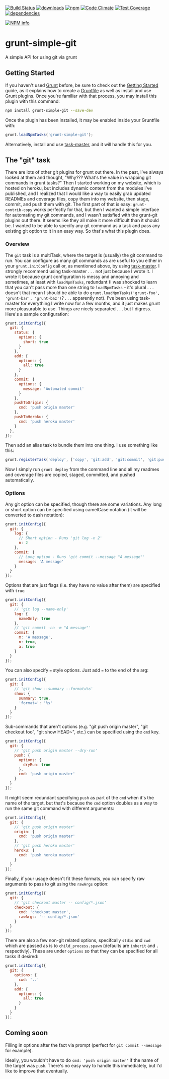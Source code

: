 [![Build Status](https://travis-ci.org/tandrewnichols/grunt-simple-git.png)](https://travis-ci.org/tandrewnichols/grunt-simple-git) [![downloads](http://img.shields.io/npm/dm/grunt-simple-git.svg)](https://npmjs.org/package/grunt-simple-git) [![npm](http://img.shields.io/npm/v/grunt-simple-git.svg)](https://npmjs.org/package/grunt-simple-git) [![Code Climate](https://codeclimate.com/github/tandrewnichols/grunt-simple-git/badges/gpa.svg)](https://codeclimate.com/github/tandrewnichols/grunt-simple-git) [![Test Coverage](https://codeclimate.com/github/tandrewnichols/grunt-simple-git/badges/coverage.svg)](https://codeclimate.com/github/tandrewnichols/grunt-simple-git) [![dependencies](https://david-dm.org/tandrewnichols/grunt-simple-git.png)](https://david-dm.org/tandrewnichols/grunt-simple-git)

[![NPM info](https://nodei.co/npm/grunt-simple-git.png?downloads=true)](https://nodei.co/npm/grunt-simple-git.png?downloads=true)

# grunt-simple-git

A simple API for using git via grunt

## Getting Started

If you haven't used [Grunt](http://gruntjs.com/) before, be sure to check out the [Getting Started](http://gruntjs.com/getting-started) guide, as it explains how to create a [Gruntfile](http://gruntjs.com/sample-gruntfile) as well as install and use Grunt plugins. Once you're familiar with that process, you may install this plugin with this command:

```bash
npm install grunt-simple-git --save-dev
```

Once the plugin has been installed, it may be enabled inside your Gruntfile with:

```javascript
grunt.loadNpmTasks('grunt-simple-git');
```

Alternatively, install and use [task-master](https://github.com/tandrewnichols/task-master), and it will handle this for you.

## The "git" task

There are lots of other git plugins for grunt out there. In the past, I've always looked at them and thought, "Why??? What's the value in wrapping git commands in grunt tasks?" Then I started working on my website, which is hosted on heroku, but includes dynamic content from the modules I've published, and I realized that I would like a way to easily grab updated READMEs and coverage files, copy them into my website, then stage, commit, and push them with git. The first part of that is easy: `grunt-contrib-copy` works perfectly for that, but then I wanted a simple interface for automating my git commands, and I wasn't satisfied with the grunt-git plugins out there. It seems like they all make it more difficult than it should be. I wanted to be able to specify any git command as a task and pass any existing git option to it in an easy way. So that's what this plugin does.

### Overview

The `git` task is a multiTask, where the target is (usually) the git command to run. You can configure as many git commands as are useful to you either in your `grunt.initConfig` call or, as mentioned above, by using [task-master](https://github.com/tandrewnichols/task-master). I strongly recommend using task-master . . . not just because I wrote it. I wrote it because grunt configuration is messy and annoying and sometimes, at least with `loadNpmTasks`, redundant (I was shocked to learn that you can't pass more than one string to `loadNpmTasks` - it's plural . . . doesn't that mean I should be able to do `grunt.loadNpmTasks('grunt-foo', 'grunt-bar', 'grunt-baz')`? . . . apparently not). I've been using task-master for everything I write now for a few months, and it just makes grunt more pleasurable to use. Things are nicely separated . . . but I digress. Here's a sample configuration:

```javascript
grunt.initConfig({
  git: {
    status: {
      options: {
        short: true
      }
    },
    add: {
      options: {
        all: true
      }
    },
    commit: {
      options: {
        message: 'Automated commit'
      }
    },
    pushToOrigin: {
      cmd: 'push origin master'
    },
    pushToHeroku: {
      cmd: 'push heroku master'
    }
  },
});
```

Then add an alias task to bundle them into one thing. I use something like this:

```javascript
grunt.registerTask('deploy', ['copy', 'git:add', 'git:commit', 'git:pushToOrigin', 'git:pushToHeroku']);
```

Now I simply run `grunt deploy` from the command line and all my readmes and coverage files are copied, staged, committed, and pushed automatically.

### Options

Any git option can be specified, though there are some variations. Any long or short option can be specified using camelCase notation (it will be converted to dash notation):

```javascript
grunt.initConfig({
  git: {
    log: {
      // Short option - Runs 'git log -n 2'
      n: 2
    },
    commit: {
      // Long option - Runs 'git commit --message "A message"'
      message: 'A message'
    }
  }
});
```

Options that are just flags (i.e. they have no value after them) are specified with `true`:

```javascript
grunt.initConfig({
  git: {
    // 'git log --name-only'
    log: {
      nameOnly: true
    },
    // 'git commit -na -m "A message"'
    commit: {
      m: 'A message',
      n: true,
      a: true
    }
  }
});
```

You can also specify `=` style options. Just add `=` to the end of the arg:

```javascript
grunt.initConfig({
  git: {
    // 'git show --summary --format=%s'
    show: {
      summary: true,
      'format=': '%s'
    }
  }
});
```

Sub-commands that aren't options (e.g. "git push origin master", "git checkout foo", "git show HEAD~", etc.) can be specified using the `cmd` key.

```javascript
grunt.initConfig({
  git: {
    // 'git push origin master --dry-run'
    push: {
      options: {
        dryRun: true
      },
      cmd: 'push origin master'
    }
  }
});
```

It might seem redundant specifying `push` as part of the `cmd` when it's the name of the target, but that's because the `cmd` option doubles as a way to run the same git command with different arguments:

```javascript
grunt.initConfig({
  git: {
    // 'git push origin master'
    origin: {
      cmd: 'push origin master'
    },
    // 'git push heroku master'
    heroku: {
      cmd: 'push heroku master'
    }
  }
});
```

Finally, if your usage doesn't fit these formats, you can specify raw arguments to pass to git using the `rawArgs` option:

```javascript
grunt.initConfig({
  git: {
    // 'git checkout master -- config/*.json'
    checkout: {
      cmd: 'checkout master',
      rawArgs: '-- config/*.json'
    }
  }
});
```

There are also a few non-git related options, specifcally `stdio` and `cwd` which are passed as is to `child_process.spawn` (defaults are `inherit` and `.` respectivly). These are under `options` so that they can be specified for all tasks if desired:

```javascript
grunt.initConfig({
  git: {
    options: {
      cwd: '..'
    },
    add: {
      options: {
        all: true
      }
    }
  }
});
```

## Coming soon

Filling in options after the fact via prompt (perfect for `git commit --message` for example).

Ideally, you wouldn't have to do `cmd: 'push origin master'` if the name of the target was `push`. There's no easy way to handle this immediately, but I'd like to improve that eventually.
